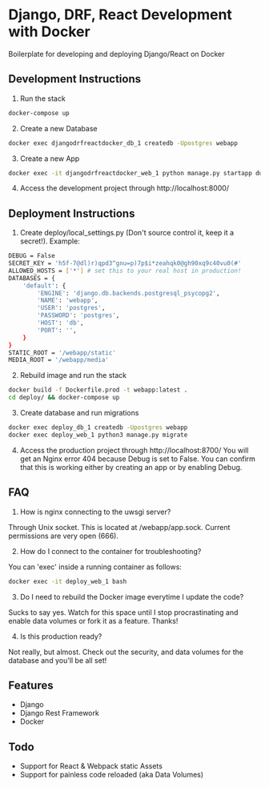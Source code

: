 # Django, DRF, React Development with Docker

Boilerplate for developing and deploying Django/React on Docker

## Development Instructions

1. Run the stack
```sh
docker-compose up
```

2. Create a new Database
```sh
docker exec djangodrfreactdocker_db_1 createdb -Upostgres webapp
```

3. Create a new App
```sh
docker exec -it djangodrfreactdocker_web_1 python manage.py startapp dummyApp
```

4. Access the development project through http://localhost:8000/

## Deployment Instructions

1. Create deploy/local_settings.py (Don't source control it, keep it a secret!). Example:
```sh
DEBUG = False
SECRET_KEY = 'h5f-7@dl)r)qpd3^gnu=p)7p$i*zeahqk0@gh90xq9c40vu0(#'
ALLOWED_HOSTS = ['*'] # set this to your real host in production!
DATABASES = {
    'default': {
        'ENGINE': 'django.db.backends.postgresql_psycopg2',
        'NAME': 'webapp',
        'USER': 'postgres',
        'PASSWORD': 'postgres',
        'HOST': 'db',
        'PORT': '',
    }
}
STATIC_ROOT = '/webapp/static'
MEDIA_ROOT = '/webapp/media'
```

2. Rebuild image and run the stack
```sh
docker build -f Dockerfile.prod -t webapp:latest .
cd deploy/ && docker-compose up
```

3. Create database and run migrations
```sh
docker exec deploy_db_1 createdb -Upostgres webapp
docker exec deploy_web_1 python3 manage.py migrate
```

4. Access the production project through http://localhost:8700/
You will get an Nginx error 404 because Debug is set to False. You can confirm that this is working either by creating an app or by enabling Debug.

## FAQ
1. How is nginx connecting to the uwsgi server?

Through Unix socket. This is located at /webapp/app.sock. Current permissions are very open (666).

2. How do I connect to the container for troubleshooting?

You can 'exec' inside a running container as follows:
```sh
docker exec -it deploy_web_1 bash
```

3. Do I need to rebuild the Docker image everytime I update the code?

Sucks to say yes. Watch for this space until I stop procrastinating and enable data volumes or fork it as a feature. Thanks!

4. Is this production ready?

Not really, but almost. Check out the security, and data volumes for the database and you'll be all set!

## Features
- Django
- Django Rest Framework
- Docker

## Todo
- Support for React & Webpack static Assets
- Support for painless code reloaded (aka Data Volumes)

